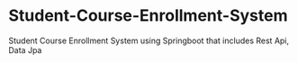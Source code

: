 # Student-Course-Enrollment-System
Student Course Enrollment System using Springboot that includes Rest Api, Data Jpa 

